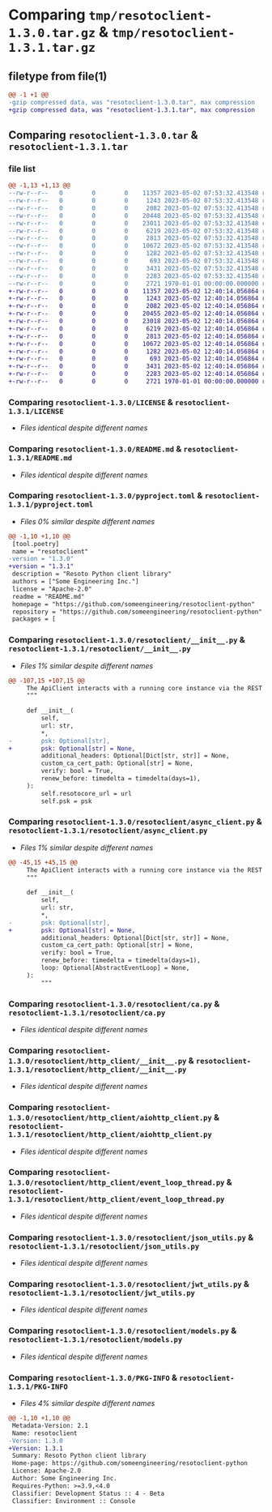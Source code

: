 # Comparing `tmp/resotoclient-1.3.0.tar.gz` & `tmp/resotoclient-1.3.1.tar.gz`

## filetype from file(1)

```diff
@@ -1 +1 @@
-gzip compressed data, was "resotoclient-1.3.0.tar", max compression
+gzip compressed data, was "resotoclient-1.3.1.tar", max compression
```

## Comparing `resotoclient-1.3.0.tar` & `resotoclient-1.3.1.tar`

### file list

```diff
@@ -1,13 +1,13 @@
--rw-r--r--   0        0        0    11357 2023-05-02 07:53:32.413548 resotoclient-1.3.0/LICENSE
--rw-r--r--   0        0        0     1243 2023-05-02 07:53:32.413548 resotoclient-1.3.0/README.md
--rw-r--r--   0        0        0     2082 2023-05-02 07:53:32.413548 resotoclient-1.3.0/pyproject.toml
--rw-r--r--   0        0        0    20448 2023-05-02 07:53:32.413548 resotoclient-1.3.0/resotoclient/__init__.py
--rw-r--r--   0        0        0    23011 2023-05-02 07:53:32.413548 resotoclient-1.3.0/resotoclient/async_client.py
--rw-r--r--   0        0        0     6219 2023-05-02 07:53:32.413548 resotoclient-1.3.0/resotoclient/ca.py
--rw-r--r--   0        0        0     2813 2023-05-02 07:53:32.413548 resotoclient-1.3.0/resotoclient/http_client/__init__.py
--rw-r--r--   0        0        0    10672 2023-05-02 07:53:32.413548 resotoclient-1.3.0/resotoclient/http_client/aiohttp_client.py
--rw-r--r--   0        0        0     1282 2023-05-02 07:53:32.413548 resotoclient-1.3.0/resotoclient/http_client/event_loop_thread.py
--rw-r--r--   0        0        0      693 2023-05-02 07:53:32.413548 resotoclient-1.3.0/resotoclient/json_utils.py
--rw-r--r--   0        0        0     3431 2023-05-02 07:53:32.413548 resotoclient-1.3.0/resotoclient/jwt_utils.py
--rw-r--r--   0        0        0     2283 2023-05-02 07:53:32.413548 resotoclient-1.3.0/resotoclient/models.py
--rw-r--r--   0        0        0     2721 1970-01-01 00:00:00.000000 resotoclient-1.3.0/PKG-INFO
+-rw-r--r--   0        0        0    11357 2023-05-02 12:40:14.056864 resotoclient-1.3.1/LICENSE
+-rw-r--r--   0        0        0     1243 2023-05-02 12:40:14.056864 resotoclient-1.3.1/README.md
+-rw-r--r--   0        0        0     2082 2023-05-02 12:40:14.056864 resotoclient-1.3.1/pyproject.toml
+-rw-r--r--   0        0        0    20455 2023-05-02 12:40:14.056864 resotoclient-1.3.1/resotoclient/__init__.py
+-rw-r--r--   0        0        0    23018 2023-05-02 12:40:14.056864 resotoclient-1.3.1/resotoclient/async_client.py
+-rw-r--r--   0        0        0     6219 2023-05-02 12:40:14.056864 resotoclient-1.3.1/resotoclient/ca.py
+-rw-r--r--   0        0        0     2813 2023-05-02 12:40:14.056864 resotoclient-1.3.1/resotoclient/http_client/__init__.py
+-rw-r--r--   0        0        0    10672 2023-05-02 12:40:14.056864 resotoclient-1.3.1/resotoclient/http_client/aiohttp_client.py
+-rw-r--r--   0        0        0     1282 2023-05-02 12:40:14.056864 resotoclient-1.3.1/resotoclient/http_client/event_loop_thread.py
+-rw-r--r--   0        0        0      693 2023-05-02 12:40:14.056864 resotoclient-1.3.1/resotoclient/json_utils.py
+-rw-r--r--   0        0        0     3431 2023-05-02 12:40:14.056864 resotoclient-1.3.1/resotoclient/jwt_utils.py
+-rw-r--r--   0        0        0     2283 2023-05-02 12:40:14.056864 resotoclient-1.3.1/resotoclient/models.py
+-rw-r--r--   0        0        0     2721 1970-01-01 00:00:00.000000 resotoclient-1.3.1/PKG-INFO
```

### Comparing `resotoclient-1.3.0/LICENSE` & `resotoclient-1.3.1/LICENSE`

 * *Files identical despite different names*

### Comparing `resotoclient-1.3.0/README.md` & `resotoclient-1.3.1/README.md`

 * *Files identical despite different names*

### Comparing `resotoclient-1.3.0/pyproject.toml` & `resotoclient-1.3.1/pyproject.toml`

 * *Files 0% similar despite different names*

```diff
@@ -1,10 +1,10 @@
 [tool.poetry]
 name = "resotoclient"
-version = "1.3.0"
+version = "1.3.1"
 description = "Resoto Python client library"
 authors = ["Some Engineering Inc."]
 license = "Apache-2.0"
 readme = "README.md"
 homepage = "https://github.com/someengineering/resotoclient-python"
 repository = "https://github.com/someengineering/resotoclient-python"
 packages = [
```

### Comparing `resotoclient-1.3.0/resotoclient/__init__.py` & `resotoclient-1.3.1/resotoclient/__init__.py`

 * *Files 1% similar despite different names*

```diff
@@ -107,15 +107,15 @@
     The ApiClient interacts with a running core instance via the REST interface.
     """
 
     def __init__(
         self,
         url: str,
         *,
-        psk: Optional[str],
+        psk: Optional[str] = None,
         additional_headers: Optional[Dict[str, str]] = None,
         custom_ca_cert_path: Optional[str] = None,
         verify: bool = True,
         renew_before: timedelta = timedelta(days=1),
     ):
         self.resotocore_url = url
         self.psk = psk
```

### Comparing `resotoclient-1.3.0/resotoclient/async_client.py` & `resotoclient-1.3.1/resotoclient/async_client.py`

 * *Files 1% similar despite different names*

```diff
@@ -45,15 +45,15 @@
     The ApiClient interacts with a running core instance via the REST interface.
     """
 
     def __init__(
         self,
         url: str,
         *,
-        psk: Optional[str],
+        psk: Optional[str] = None,
         additional_headers: Optional[Dict[str, str]] = None,
         custom_ca_cert_path: Optional[str] = None,
         verify: bool = True,
         renew_before: timedelta = timedelta(days=1),
         loop: Optional[AbstractEventLoop] = None,
     ):
         """
```

### Comparing `resotoclient-1.3.0/resotoclient/ca.py` & `resotoclient-1.3.1/resotoclient/ca.py`

 * *Files identical despite different names*

### Comparing `resotoclient-1.3.0/resotoclient/http_client/__init__.py` & `resotoclient-1.3.1/resotoclient/http_client/__init__.py`

 * *Files identical despite different names*

### Comparing `resotoclient-1.3.0/resotoclient/http_client/aiohttp_client.py` & `resotoclient-1.3.1/resotoclient/http_client/aiohttp_client.py`

 * *Files identical despite different names*

### Comparing `resotoclient-1.3.0/resotoclient/http_client/event_loop_thread.py` & `resotoclient-1.3.1/resotoclient/http_client/event_loop_thread.py`

 * *Files identical despite different names*

### Comparing `resotoclient-1.3.0/resotoclient/json_utils.py` & `resotoclient-1.3.1/resotoclient/json_utils.py`

 * *Files identical despite different names*

### Comparing `resotoclient-1.3.0/resotoclient/jwt_utils.py` & `resotoclient-1.3.1/resotoclient/jwt_utils.py`

 * *Files identical despite different names*

### Comparing `resotoclient-1.3.0/resotoclient/models.py` & `resotoclient-1.3.1/resotoclient/models.py`

 * *Files identical despite different names*

### Comparing `resotoclient-1.3.0/PKG-INFO` & `resotoclient-1.3.1/PKG-INFO`

 * *Files 4% similar despite different names*

```diff
@@ -1,10 +1,10 @@
 Metadata-Version: 2.1
 Name: resotoclient
-Version: 1.3.0
+Version: 1.3.1
 Summary: Resoto Python client library
 Home-page: https://github.com/someengineering/resotoclient-python
 License: Apache-2.0
 Author: Some Engineering Inc.
 Requires-Python: >=3.9,<4.0
 Classifier: Development Status :: 4 - Beta
 Classifier: Environment :: Console
```

